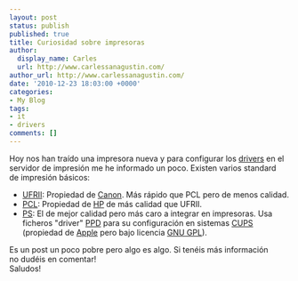 ```yaml
---
layout: post
status: publish
published: true
title: Curiosidad sobre impresoras
author:
  display_name: Carles
  url: http://www.carlessanagustin.com/
author_url: http://www.carlessanagustin.com/
date: '2010-12-23 18:03:00 +0000'
categories:
- My Blog
tags:
- it
- drivers
comments: []
---
```

<p>Hoy nos han&nbsp;tra&iacute;do&nbsp;una impresora nueva y para configurar los <a href="http://en.wikipedia.org/wiki/Printer_driver">drivers</a> en el servidor de&nbsp;impresi&oacute;n&nbsp;me he informado un poco. Existen varios standard de&nbsp;impresi&oacute;n&nbsp;b&aacute;sicos:</p>
<ul>
<li><a href="http://en.wikipedia.org/wiki/Ultra_Fast_Rendering">UFRII</a>: Propiedad de <a href="http://www.canon.es/">Canon</a>. M&aacute;s r&aacute;pido que PCL pero de menos calidad.</li>
<li><a href="http://es.wikipedia.org/wiki/Printer_Command_Language">PCL</a>: Propiedad de <a href="http://www.hp.com/">HP</a> de m&aacute;s calidad que UFRII.</li>
<li><a href="http://es.wikipedia.org/wiki/PostScript">PS</a>: El de mejor calidad pero m&aacute;s caro a integrar en impresoras. Usa ficheros "driver" <a href="http://es.wikipedia.org/wiki/PostScript_Printer_Description">PPD</a> para su configuraci&oacute;n en sistemas <a href="http://es.wikipedia.org/wiki/Common_Unix_Printing_System">CUPS</a> (propiedad de <a href="http://www.apple.com/">Apple</a> pero bajo licencia <a href="http://es.wikipedia.org/wiki/GNU_GPL">GNU GPL</a>).</li>
</ul>
<p>Es un post un poco pobre pero algo es algo. Si&nbsp;ten&eacute;is&nbsp;m&aacute;s informaci&oacute;n no&nbsp;dud&eacute;is&nbsp;en comentar!<br />
Saludos!</p>
